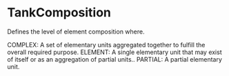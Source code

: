 TankComposition
===============

Defines the level of element composition where.

COMPLEX: A set of elementary units aggregated together to fulfill the overall required purpose.
ELEMENT: A single elementary unit that may exist of itself or as an aggregation of partial units..
PARTIAL: A partial elementary unit.
